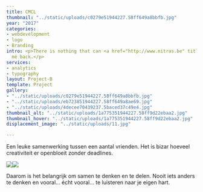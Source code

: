```yaml
---
title: CMCL
thumbnail: "../static/uploads/c0279e51944227.58ff649a8bbfb.jpg"
year: "2017"
categories:
- webdevelopment
- logo
- Branding
intro: <p>There is nothing that can <a href="http://www.nitras.be" title="">hold</a>
  me back.</p>
services:
- analytics
- typography
layout: Project-B
template: Project
gallery:
- "../static/uploads/c0279e51944227.58ff649a8bbfb.jpg"
- "../static/uploads/eb723851944227.58ff649a8ae69.jpg"
- "../static/uploads/4decee70439237.5baced37c49e4.jpg"
thumbnail_alt: "../static/uploads/1a775351944227.58ff9d22ebaa2.jpg"
thumbnail_hover: "../static/uploads/1a775351944227.58ff9d22ebaa2.jpg"
displacement_image: "../static/uploads/11.jpg"

---
```

Een leuke samenwerking tussen een aantal vrienden. Het is bizar hoeveel creativiteit er openbloeit zonder deadlines.

![](/uploads/2fa1bd51944227.58ff75f34c58b.jpg)![](/uploads/52654851944227.58ff649a8e55a.gif)

Daarom is het belangrijk om samen te denken en te delen. Nooit iets anders te denken en vooral... écht vooral... te luisteren naar je eigen hart.